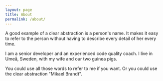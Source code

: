 ```yaml
---
layout: page
title: About
permalink: /about/
---
```


A good example of a clear abstraction is a person's name. It makes it easy to refer to the person without having to describe every detail of her every time.

I am a senior developer and an experienced code quality coach. I live in Umeå, Sweden, with my wife and our two guinea pigs.

You could use all those words to refer to me if you want. Or you could use the clear abstraction "Mikael Brandt".

